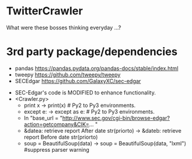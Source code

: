 # TwitterCrawler
What were these bosses thinking everyday ...?


# 3rd party package/dependencies

- pandas    https://pandas.pydata.org/pandas-docs/stable/index.html
- tweepy    https://github.com/tweepy/tweepy
- SECEdgar  https://github.com/GalaxyXC/sec-edgar



* SEC-Edgar's code is MODIFIED to enhance functionality.
* <Crawler.py>
  -  print x -> print(x)         # Py2 to Py3 environments.
  -  except e: -> except as e:   # Py2 to Py3 environments.
  -  In "base_url = "http://www.sec.gov/cgi-bin/browse-edgar?action=getcompany&CIK=... "
  -  &datea: retrieve report After date str(priorto) -> &dateb: retrieve report Before date str(priorto)
  -  soup = BeautifulSoup(data) -> soup = BeautifulSoup(data, "lxml") #suppress parser warning
